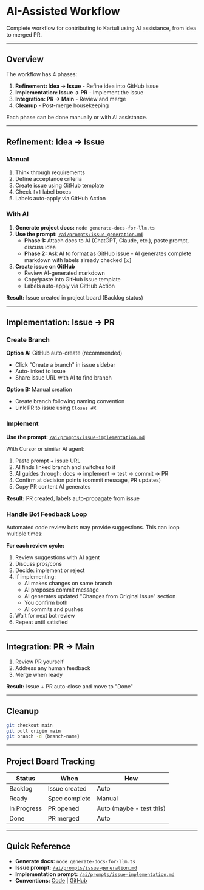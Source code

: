# AI-Assisted Workflow

Complete workflow for contributing to Kartuli using AI assistance, from idea to merged PR.

---

## Overview

The workflow has 4 phases:
1. **Refinement: Idea → Issue** - Refine idea into GitHub issue
2. **Implementation: Issue → PR** - Implement the issue
3. **Integration: PR → Main** - Review and merge
4. **Cleanup** - Post-merge housekeeping

Each phase can be done manually or with AI assistance.

---

## Refinement: Idea → Issue

### Manual
1. Think through requirements
2. Define acceptance criteria
3. Create issue using GitHub template
4. Check `[x]` label boxes
5. Labels auto-apply via GitHub Action

### With AI
1. **Generate project docs:** `node generate-docs-for-llm.ts`
2. **Use the prompt:** [`/ai/prompts/issue-generation.md`](/ai/prompts/issue-generation.md)
   - **Phase 1:** Attach docs to AI (ChatGPT, Claude, etc.), paste prompt, discuss idea
   - **Phase 2:** Ask AI to format as GitHub issue - AI generates complete markdown with labels already checked `[x]`
3. **Create issue on GitHub**
   - Review AI-generated markdown
   - Copy/paste into GitHub issue template
   - Labels auto-apply via GitHub Action

**Result:** Issue created in project board (Backlog status)

---

## Implementation: Issue → PR

### Create Branch

**Option A:** GitHub auto-create (recommended)
- Click "Create a branch" in issue sidebar
- Auto-linked to issue
- Share issue URL with AI to find branch

**Option B:** Manual creation
- Create branch following naming convention
- Link PR to issue using `Closes #X`

### Implement

**Use the prompt:** [`/ai/prompts/issue-implementation.md`](/ai/prompts/issue-implementation.md)

With Cursor or similar AI agent:
1. Paste prompt + issue URL
2. AI finds linked branch and switches to it
3. AI guides through: docs → implement → test → commit → PR
4. Confirm at decision points (commit message, PR updates)
5. Copy PR content AI generates

**Result:** PR created, labels auto-propagate from issue

### Handle Bot Feedback Loop

Automated code review bots may provide suggestions. This can loop multiple times:

**For each review cycle:**
1. Review suggestions with AI agent
2. Discuss pros/cons
3. Decide: implement or reject
4. If implementing:
   - AI makes changes on same branch
   - AI proposes commit message
   - AI generates updated "Changes from Original Issue" section
   - You confirm both
   - AI commits and pushes
5. Wait for next bot review
6. Repeat until satisfied

---

## Integration: PR → Main

1. Review PR yourself
2. Address any human feedback
3. Merge when ready

**Result:** Issue + PR auto-close and move to "Done"

---

## Cleanup

```bash
git checkout main
git pull origin main
git branch -d {branch-name}
```

---

## Project Board Tracking

| Status | When | How |
|--------|------|-----|
| Backlog | Issue created | Auto |
| Ready | Spec complete | Manual |
| In Progress | PR opened | Auto (maybe - test this) |
| Done | PR merged | Auto |

---

## Quick Reference

- **Generate docs:** `node generate-docs-for-llm.ts`
- **Issue prompt:** [`/ai/prompts/issue-generation.md`](/ai/prompts/issue-generation.md)
- **Implementation prompt:** [`/ai/prompts/issue-implementation.md`](/ai/prompts/issue-implementation.md)
- **Conventions:** [Code](./code-conventions.md) | [GitHub](./github-workflow.md)
